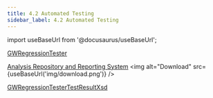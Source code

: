 ```yaml
---
title: 4.2 Automated Testing 
sidebar_label: 4.2 Automated Testing 
---
```


import useBaseUrl from '@docusaurus/useBaseUrl';

[GWRegressionTester](artifacts/internalGwRegressionTester)  

[Analysis Repository and Reporting System](<artifacts/Analysis Repository and Reporting System.docx>) <img alt="Download" src={useBaseUrl('img/download.png')} />

[GWRegressionTester](artifacts/internalGwRegressionTester)[TestResultXsd](<artifacts/TestResultXsd.xsd>) 


